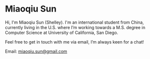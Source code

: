 # Miaoqiu Sun

Hi, I'm Miaoqiu Sun (Shelley). I'm an international student from China, currently living in the U.S. where I’m working towards a M.S. degree in Computer Science at University of California, San Diego.

Feel free to get in touch with me via email, I’m always keen for a chat!

Email: miaoqiu.sun@gmail.com
